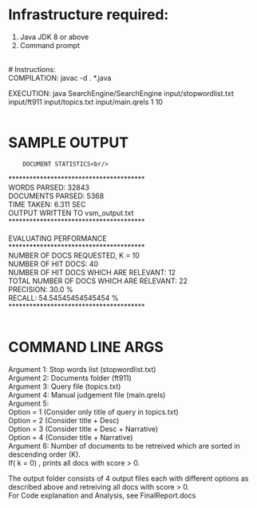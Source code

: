 # Infrastructure required: <br/>
1) Java JDK 8 or above <br/>
2) Command prompt <br/>
<br/>
# Instructions: <br/>
COMPILATION: javac -d . *.java <br/>

EXECUTION: java SearchEngine/SearchEngine input/stopwordlist.txt input/ft911 input/topics.txt input/main.qrels 1 10 <br/>
<br/>
# SAMPLE OUTPUT <br/>
        DOCUMENT STATISTICS<br/>
***************************************<br/>
WORDS PARSED: 32843<br/>
DOCUMENTS PARSED: 5368<br/>
TIME TAKEN: 6.311 SEC<br/>
OUTPUT WRITTEN TO vsm_output.txt<br/>
***************************************<br/>
<br/>
        EVALUATING PERFORMANCE<br/>
***************************************<br/>
NUMBER OF DOCS REQUESTED, K = 10<br/>
NUMBER OF HIT DOCS: 40<br/>
NUMBER OF HIT DOCS WHICH ARE RELEVANT: 12<br/>
TOTAL NUMBER OF DOCS WHICH ARE RELEVANT: 22<br/>
PRECISION: 30.0 %<br/>
RECALL: 54.54545454545454 %<br/>
***************************************<br/>
<br/>
# COMMAND LINE ARGS <br/>
Argument 1: Stop words list (stopwordlist.txt)<br/>
Argument 2: Documents folder (ft911)<br/>
Argument 3: Query file (topics.txt)<br/>
Argument 4: Manual judgement file (main.qrels)<br/>
Argument 5:<br/>
Option = 1 (Consider only title of query in topics.txt)<br/>
Option = 2 (Consider title + Desc)<br/>
Option = 3 (Consider title + Desc + Narrative)<br/>
Option = 4 (Consider title + Narrative)<br/>
Argument 6: Number of documents to be retreived which are sorted in descending order (K).<br/>
             If( k = 0) , prints all docs with score > 0.<br/>

The output folder consists of 4 output files each with different options as described above and retreiving all docs with score > 0.<br/>
For Code explanation and Analysis, see FinalReport.docs<br/>
